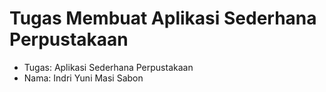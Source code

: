 # Tugas Membuat Aplikasi Sederhana Perpustakaan
<ul>
  <li>Tugas: Aplikasi Sederhana Perpustakaan</li>
  <li>Nama: Indri Yuni Masi Sabon</li>
</ul>
